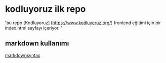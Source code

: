 # kodluyoruz ilk repo

'bu repo [Kodluyoruz] (https://www.kodluyoruz.org/) frontend eğitimi için bir index.html sayfayı içeriyor.
 '

## markdown kullanımı

[markdownsyntax](https://www.markdownguide.org/basic-syntax/)

